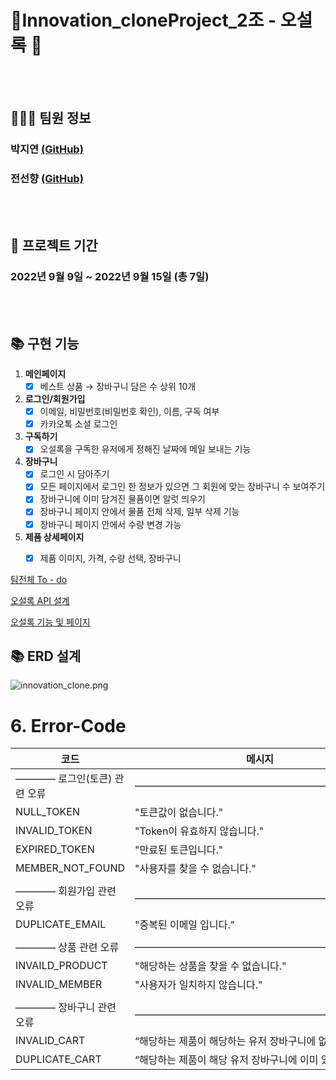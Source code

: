 # 🌿Innovation_cloneProject_2조 - 오설록 🌿

<br>
<br>

## 🧑🏻‍💻 팀원 정보

### 박지연 [(GitHub)](https://github.com/Jeeyeonn)

### 전선향 [(GitHub)](https://github.com/petal416)

<br>
<br>

## 📆 프로젝트 기간

### 2022년 9월 9일 ~ 2022년 9월 15일 (총 7일)

<br>
<br>

## 📚 구현 기능

1. **메인페이지**
    - [x]  베스트 상품 → 장바구니 담은 수 상위 10개
2. **로그인/회원가입**
    - [x]  이메일, 비밀번호(비밀번호 확인), 이름, 구독 여부
    - [x]  카카오톡 소셜 로그인
3. **구독하기**
    - [x]  오설록을 구독한 유저에게 정해진 날짜에 메일 보내는 기능
4. **장바구니**
    - [x]  로그인 시 담아주기
    - [x]  모든 페이지에서 로그인 한 정보가 있으면 그 회원에 맞는 장바구니 수 보여주기
    - [x]  장바구니에 이미 담겨진 물품이면 알럿 띄우기
    - [x]  장바구니 페이지 안에서 물품 전체 삭제, 일부 삭제 기능
    - [x]  장바구니 페이지 안에서 수량 변경 가능
5. **제품 상세페이지**
    - [x]  제품 이미지, 가격, 수량 선택, 장바구니


[팀전체 To - do](https://www.notion.so/93c9a7fab2d54686ad90e48a52d1825b)

[오설록 API 설계](https://www.notion.so/d47ec36a42a047a68b435ad6a53eab61)

[오설록 기능 및 페이지](https://www.notion.so/2405717aea934a5d9babba16b7d43921)


## 📚 ERD 설계

![innovation_clone.png](https://s3-us-west-2.amazonaws.com/secure.notion-static.com/47a856dc-d45f-4337-a7fd-4cd489c7b740/innovation_clone.png)


# 6. Error-Code

| 코드 | 메시지 |
| --- | --- |
| ———— 로그인(토큰) 관련 오류 | ————————————————————————— |
| NULL_TOKEN | "토큰값이 없습니다." |
| INVALID_TOKEN | "Token이 유효하지 않습니다." |
| EXPIRED_TOKEN | "만료된 토큰입니다." |
| MEMBER_NOT_FOUND | "사용자를 찾을 수 없습니다." |
|  |  |
| ———— 회원가입 관련 오류 | ————————————————————————— |
| DUPLICATE_EMAIL | "중복된 이메일 입니다." |
|  |  |
| ————  상품 관련 오류 | ————————————————————————— |
| INVAILD_PRODUCT | "해당하는 상품을 찾을 수 없습니다." |
| INVALID_MEMBER | "사용자가 일치하지 않습니다." |
|  |  |
| ———— 장바구니 관련 오류  | ————————————————————————- |
| INVALID_CART | “해당하는 제품이 해당하는 유저 장바구니에 없습니다” |
| DUPLICATE_CART | “해당하는 제품이 해당 유저 장바구니에 이미 있습니다” |
